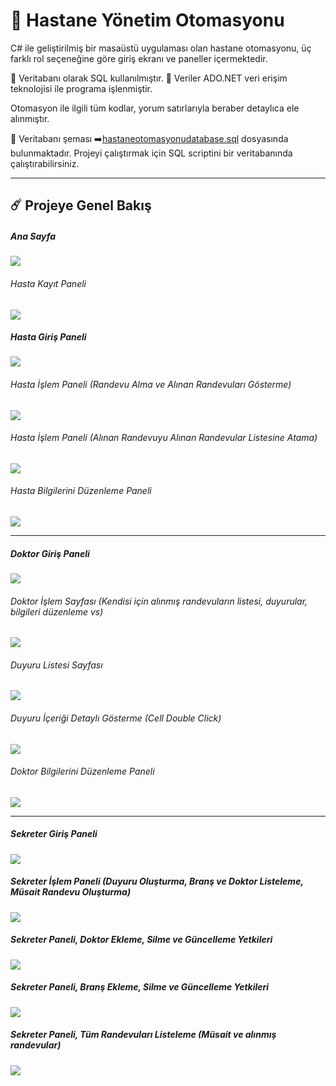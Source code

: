 # 🚀 Hastane Yönetim Otomasyonu 

C# ile geliştirilmiş bir masaüstü uygulaması olan hastane otomasyonu, üç farklı rol seçeneğine göre giriş ekranı ve paneller içermektedir.

🌟 Veritabanı olarak SQL kullanılmıştır.
🌟 Veriler ADO.NET veri erişim teknolojisi ile programa işlenmiştir.

Otomasyon ile ilgili tüm kodlar, yorum satırlarıyla beraber detaylıca ele alınmıştır.


🌟 Veritabanı şeması ➡️[hastaneotomasyonudatabase.sql](https://github.com/Buselog/Hospital-Automation-System/blob/main/hastaneotomasyonudatabase.sql) dosyasında bulunmaktadır. 
Projeyi çalıştırmak için SQL scriptini bir veritabanında çalıştırabilirsiniz.

-----

## ☄️ Projeye Genel Bakış

##### Ana Sayfa

<img src="https://github.com/user-attachments/assets/a54e2f66-721f-4be5-8ac2-233d5c2ce35e"  width:700>

###### Hasta Kayıt Paneli

<img src="https://github.com/user-attachments/assets/a7a69638-f170-46dd-b17f-f9f706ddfed9"  width:700>

##### Hasta Giriş Paneli

<img src="https://github.com/user-attachments/assets/cacf1296-5d4c-4630-b65b-194cb9fae74c"  width:700>


###### Hasta İşlem Paneli (Randevu Alma ve Alınan Randevuları Gösterme)

<img src="https://github.com/user-attachments/assets/c39d50e3-2f78-4374-b14b-919541e7b466"  width:700>

###### Hasta İşlem Paneli (Alınan Randevuyu Alınan Randevular Listesine Atama)
<img src="https://github.com/user-attachments/assets/42de376d-f2d1-4beb-bb5e-9f3db820fc88"  width:700>

###### Hasta Bilgilerini Düzenleme Paneli 
<img src="https://github.com/user-attachments/assets/4916f3c4-46f5-4954-bad6-3748e82c68ea"  width:700>

-----


##### Doktor Giriş Paneli 

<img src="https://github.com/user-attachments/assets/b85c0087-2a48-4c46-9894-4fbc5f7def02"  width:700>


###### Doktor İşlem Sayfası (Kendisi için alınmış randevuların listesi, duyurular, bilgileri düzenleme vs)

<img src="https://github.com/user-attachments/assets/f29a8c42-e2f1-41b0-8199-b5ccdbf9e1f4"  width:700>


###### Duyuru Listesi Sayfası

<img src="https://github.com/user-attachments/assets/3f4b9af9-84c0-47d1-962b-c17ad5afe64e"  width:700>


###### Duyuru İçeriği Detaylı Gösterme (Cell Double Click)

<img src="https://github.com/user-attachments/assets/03aa0dff-77d8-4d1b-a1e8-31705a0f64d2"  width:700>


###### Doktor Bilgilerini Düzenleme Paneli

<img src="https://github.com/user-attachments/assets/80b32465-959f-46e6-8f3c-c21681f0549a"  width:700>


-----


##### Sekreter Giriş Paneli

<img src="https://github.com/user-attachments/assets/64941510-218e-4acf-9845-194d7f234dcb"  width:700>


##### Sekreter İşlem Paneli (Duyuru Oluşturma, Branş ve Doktor Listeleme, Müsait Randevu Oluşturma)

<img src="https://github.com/user-attachments/assets/903a2e16-5e44-473d-b43d-eb5fc9165d84"  width:700>


##### Sekreter Paneli, Doktor Ekleme, Silme ve Güncelleme Yetkileri

<img src="https://github.com/user-attachments/assets/162faf4e-5767-44c5-b3cf-029909cb7761"  width:700>


##### Sekreter Paneli, Branş Ekleme, Silme ve Güncelleme Yetkileri

<img src="https://github.com/user-attachments/assets/74af98ac-e2e6-4cc0-966f-a42abb945821"  width:700>


##### Sekreter Paneli, Tüm Randevuları Listeleme (Müsait ve alınmış randevular)

<img src="https://github.com/user-attachments/assets/d53463e9-a5c6-41a3-b773-1f89e60270dc"  width:700>








